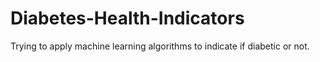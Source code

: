 # Diabetes-Health-Indicators
Trying to apply machine learning algorithms to indicate if diabetic or not.
